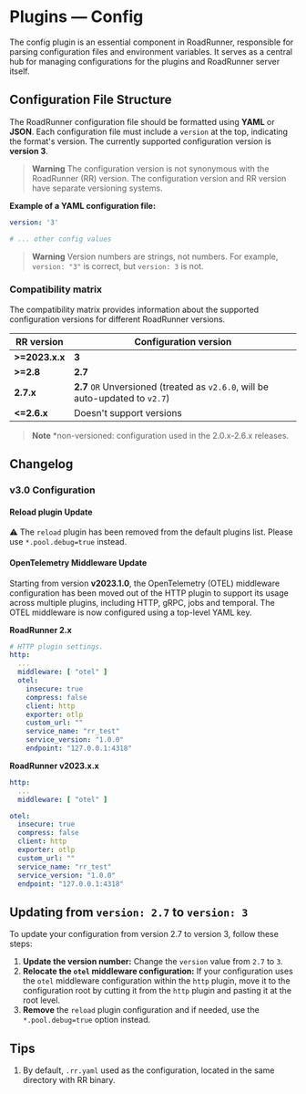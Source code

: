 # Plugins — Config

The config plugin is an essential component in RoadRunner, responsible for parsing configuration files and environment
variables. It serves as a central hub for managing configurations for the plugins and RoadRunner server itself.

## Configuration File Structure

The RoadRunner configuration file should be formatted using **YAML** or **JSON**. Each configuration file must include
a `version` at the top, indicating the format's version. The currently supported configuration version is **version 3**.

> **Warning**
> The configuration version is not synonymous with the RoadRunner (RR) version. The configuration version and RR version
> have separate versioning systems.

**Example of a YAML configuration file:**

```yaml
version: '3'

# ... other config values
```

> **Warning**
> Version numbers are strings, not numbers. For example, `version: "3"` is correct, but `version: 3` is not.

### Compatibility matrix

The compatibility matrix provides information about the supported configuration versions for different RoadRunner
versions.

| RR version     | Configuration version                                                          |
|----------------|--------------------------------------------------------------------------------|
| **>=2023.x.x** | **3**                                                                          |
| **>=2.8**      | **2.7**                                                                        |
| **2.7.x**      | **2.7** `OR` Unversioned (treated as `v2.6.0`, will be auto-updated to `v2.7`) |
| **<=2.6.x**    | Doesn't support versions                                                       |

> **Note**
> *non-versioned: configuration used in the 2.0.x-2.6.x releases.

## Changelog

### v3.0 Configuration

#### Reload plugin Update

⚠️ The `reload` plugin has been removed from the default plugins list. Please use `*.pool.debug=true` instead.

#### OpenTelemetry Middleware Update

Starting from version **v2023.1.0**, the OpenTelemetry (OTEL) middleware configuration has been moved out of the HTTP
plugin to support its usage across multiple plugins, including HTTP, gRPC, jobs and temporal. The OTEL middleware is now
configured using a top-level YAML key.

**RoadRunner 2.x**

```yaml
# HTTP plugin settings.
http:
  ...
  middleware: [ "otel" ]
  otel:
    insecure: true
    compress: false
    client: http
    exporter: otlp
    custom_url: ""
    service_name: "rr_test"
    service_version: "1.0.0"
    endpoint: "127.0.0.1:4318"
```

**RoadRunner v2023.x.x**

```yaml
http:
  ...
  middleware: [ "otel" ]

otel:
  insecure: true
  compress: false
  client: http
  exporter: otlp
  custom_url: ""
  service_name: "rr_test"
  service_version: "1.0.0"
  endpoint: "127.0.0.1:4318"
```

## Updating from `version: 2.7` to `version: 3`

To update your configuration from version 2.7 to version 3, follow these steps:

1. **Update the version number:** Change the `version` value from `2.7` to `3`.
2. **Relocate the `otel` middleware configuration:** If your configuration uses the `otel` middleware configuration
   within the `http` plugin, move it to the configuration root by cutting it from the `http` plugin and pasting it at
   the root level.
3. **Remove** the `reload` plugin configuration and if needed, use the `*.pool.debug=true` option instead.

## Tips

1. By default, `.rr.yaml` used as the configuration, located in the same directory with RR binary.


